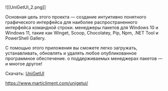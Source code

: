![[UniGetUI_2.png]]

Основная цель этого проекта — создание интуитивно понятного графического интерфейса для наиболее распространенного интерфейса командной строки. менеджеры пакетов для Windows 10 и Windows 11, такие как  Winget, Scoop, Chocolatey, Pip, Npm, .NET Tool и PowerShell Gallery.

С помощью этого приложения вы сможете легко загружать, устанавливать, обновлять и удалять любое опубликованное программное обеспечение. о поддерживаемых менеджерах пакетов — и многое другое! 

Скачать: [UniGetUI](UniGetUI.Installer.exe)

https://www.marticliment.com/unigetui/